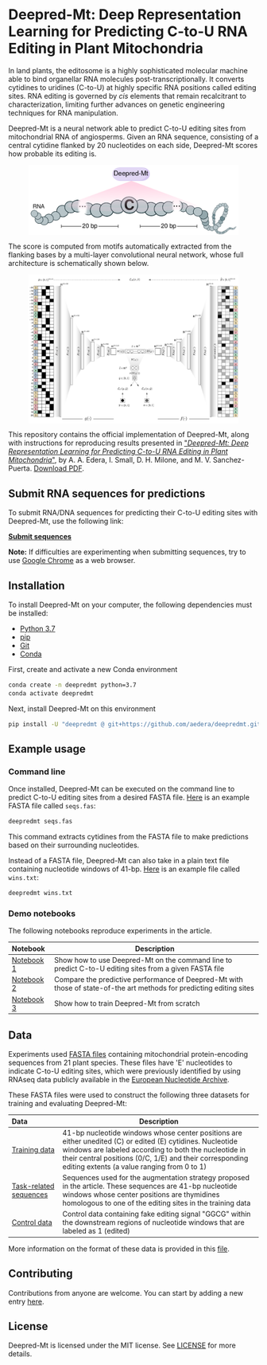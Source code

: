 # Deepred-Mt: Deep Representation Learning for Predicting C-to-U RNA Editing in Plant Mitochondria

In land plants, the editosome is a highly sophisticated molecular machine able
to bind organellar RNA molecules post-transcriptionally. It converts cytidines
to uridines (C-to-U) at highly specific RNA positions called editing
sites. RNA editing is governed by _cis_ elements that remain recalcitrant to
characterization, limiting further advances on genetic engineering techniques
for RNA manipulation.

Deepred-Mt is a neural network able to predict C-to-U editing sites from
mitochondrial RNA of angiosperms. Given an RNA sequence, consisting of a
central cytidine flanked by 20 nucleotides on each side, Deepred-Mt scores how
probable its editing is.

<figure>
  <p align="center">
  <img src=fig/convolution.png alt="Convolution" width="500" style="vertical-align:middle"/>
  </p>
</figure>

The score is computed from motifs automatically extracted from the flanking
bases by a multi-layer convolutional neural network, whose full architecture
is schematically shown below.

<figure>
  <p align="center">
  <img src=fig/model-architecture.png alt="Deepred-Mt" width="600" style="vertical-align:middle"/>
  </p>
</figure>

This repository contains the official implementation of Deepred-Mt, along with
instructions for reproducing results presented in
["_Deepred-Mt: Deep Representation Learning for Predicting C-to-U RNA Editing in Plant Mitochondria_"](https://www.sciencedirect.com/science/article/abs/pii/S0010482521004765),
by A. A. Edera, I. Small, D. H. Milone, and
M. V. Sanchez-Puerta. [Download PDF](https://sinc.unl.edu.ar/sinc-publications/2021/ESSM21/sinc_ESSM21.pdf).

## Submit RNA sequences for predictions

To submit RNA/DNA sequences for predicting their C-to-U editing sites with
Deepred-Mt, use the following link:

**[Submit sequences](https://colab.research.google.com/github/aedera/deepredmt/blob/main/notebooks/05_fasta_submission.ipynb)**

**Note:** If difficulties are experimenting when submitting sequences, try to
  use [Google Chrome](https://www.google.com/chrome/) as a web browser.

## Installation

To install Deepred-Mt on your computer, the following dependencies must be
installed:

* [Python 3.7](https://www.python.org/)
* [pip](https://pip.pypa.io/en/stable/)
* [Git](https://git-scm.com/)
* [Conda](https://docs.conda.io/en/latest/)

First, create and activate a new Conda environment

```bash
conda create -n deepredmt python=3.7
conda activate deepredmt

```

Next, install Deepred-Mt on this environment

```bash
pip install -U "deepredmt @ git+https://github.com/aedera/deepredmt.git"
```

## Example usage

### Command line

Once installed, Deepred-Mt can be executed on the command line to predict
C-to-U editing sites from a desired FASTA
file. [Here](https://raw.githubusercontent.com/aedera/deepredmt/main/data/seqs.fas)
is an example FASTA file called `seqs.fas`:

```bash
deepredmt seqs.fas
```

This command extracts cytidines from the FASTA file to make predictions based
on their surrounding nucleotides.

Instead of a FASTA file, Deepred-Mt can also take in a plain text file containing
nucleotide windows of 41-bp. [Here](https://raw.githubusercontent.com/aedera/deepredmt/main/data/wins.txt)
is an example file called `wins.txt`:

```bash
deepredmt wins.txt
```

### Demo notebooks

The following notebooks reproduce experiments in the article.

| Notebook| Description |
|:-----|-------------|
| [Notebook 1](https://colab.research.google.com/github/aedera/deepredmt/blob/main/notebooks/01_prediction_from_fasta.ipynb)| Show how to use Deepred-Mt on the command line to predict C-to-U editing sites from a given FASTA file|
| [Notebook 2](https://colab.research.google.com/github/aedera/deepredmt/blob/main/notebooks/02_reproduce_comparative_analysis.ipynb) | Compare the predictive performance of Deepred-Mt with those of state-of-the art methods for predicting editing sites|
| [Notebook 3](https://colab.research.google.com/github/aedera/deepredmt/blob/main/notebooks/03_deepredmt_training.ipynb) | Show how to train Deepred-Mt from scratch|

## Data

Experiments used [FASTA files](./data/fasta-files.tar.gz) containing
mitochondrial protein-encoding sequences from 21 plant species. These files
have 'E' nucleotides to indicate C-to-U editing sites, which were previously
identified by using RNAseq data publicly available in the
[European Nucleotide Archive](https://www.ebi.ac.uk/ena/browser/home).

These FASTA files were used to construct the following three datasets for
training and evaluating Deepred-Mt:

| Data | Description |
|:-----|-------------|
|[Training data](./data/training-data.tsv.gz)| 41-bp nucleotide windows whose center positions are either unedited (C) or edited (E) cytidines. Nucleotide windows are labeled according to both the nucleotide in their central positions (0/C, 1/E) and their corresponding editing extents (a value ranging from 0 to 1)|
|[Task-related sequences](./data/task-related-sequences.tsv.gz)| Sequences used for the augmentation strategy proposed in the article. These sequences are 41-bp nucleotide windows whose center positions are thymidines homologous to one of the editing sites in the training data|
|[Control data](./data/control-data.tsv.gz)| Control data containing fake editing signal "GGCG" within the downstream regions of nucleotide windows that are labeled as 1 (edited)|

More information on the format of these data is provided in this [file](./data).


## Contributing

Contributions from anyone are welcome. You can start by adding a new entry [here](https://github.com/aedera/deepredmt/issues).


## License

Deepred-Mt is licensed under the MIT license. See [LICENSE](./LICENSE) for more details.
